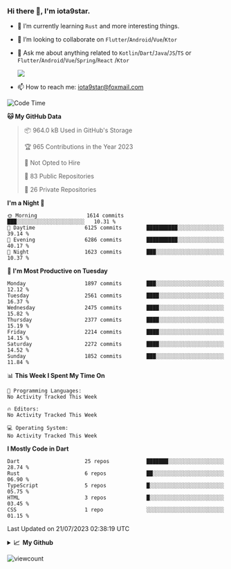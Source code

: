 ### Hi there 👋, I'm iota9star.

- 🌱 I’m currently learning `Rust` and more interesting things.
- 👯 I’m looking to collaborate on `Flutter`/`Android`/`Vue`/`Ktor`
- 💬 Ask me about anything related to `Kotlin`/`Dart`/`Java`/`JS`/`TS` or `Flutter`/`Android`/`Vue`/`Spring`/`React`
  /`Ktor`
  
  ![](https://github-readme-stats.vercel.app/api/top-langs?username=iota9star&show_icons=true&locale=en&layout=compact)
  
- 📫 How to reach me: [iota9star@foxmail.com](iota9star@foxmail.com)


<!--START_SECTION:waka-->
![Code Time](http://img.shields.io/badge/Code%20Time-3%2C090%20hrs%2054%20mins-blue)

**🐱 My GitHub Data** 

> 📦 964.0 kB Used in GitHub's Storage 
 > 
> 🏆 965 Contributions in the Year 2023
 > 
> 🚫 Not Opted to Hire
 > 
> 📜 83 Public Repositories 
 > 
> 🔑 26 Private Repositories 
 > 
**I'm a Night 🦉** 

```text
🌞 Morning                1614 commits        ███░░░░░░░░░░░░░░░░░░░░░░   10.31 % 
🌆 Daytime                6125 commits        ██████████░░░░░░░░░░░░░░░   39.14 % 
🌃 Evening                6286 commits        ██████████░░░░░░░░░░░░░░░   40.17 % 
🌙 Night                  1623 commits        ███░░░░░░░░░░░░░░░░░░░░░░   10.37 % 
```
📅 **I'm Most Productive on Tuesday** 

```text
Monday                   1897 commits        ███░░░░░░░░░░░░░░░░░░░░░░   12.12 % 
Tuesday                  2561 commits        ████░░░░░░░░░░░░░░░░░░░░░   16.37 % 
Wednesday                2475 commits        ████░░░░░░░░░░░░░░░░░░░░░   15.82 % 
Thursday                 2377 commits        ████░░░░░░░░░░░░░░░░░░░░░   15.19 % 
Friday                   2214 commits        ████░░░░░░░░░░░░░░░░░░░░░   14.15 % 
Saturday                 2272 commits        ████░░░░░░░░░░░░░░░░░░░░░   14.52 % 
Sunday                   1852 commits        ███░░░░░░░░░░░░░░░░░░░░░░   11.84 % 
```


📊 **This Week I Spent My Time On** 

```text
💬 Programming Languages: 
No Activity Tracked This Week

🔥 Editors: 
No Activity Tracked This Week

💻 Operating System: 
No Activity Tracked This Week
```

**I Mostly Code in Dart** 

```text
Dart                     25 repos            ███████░░░░░░░░░░░░░░░░░░   28.74 % 
Rust                     6 repos             ██░░░░░░░░░░░░░░░░░░░░░░░   06.90 % 
TypeScript               5 repos             █░░░░░░░░░░░░░░░░░░░░░░░░   05.75 % 
HTML                     3 repos             █░░░░░░░░░░░░░░░░░░░░░░░░   03.45 % 
CSS                      1 repo              ░░░░░░░░░░░░░░░░░░░░░░░░░   01.15 % 
```




 Last Updated on 21/07/2023 02:38:19 UTC
<!--END_SECTION:waka-->

<details>
  <summary><b>📈&nbsp;&nbsp;My Github</b></summary>
  <br>
  <img src='https://github-profile-trophy.vercel.app/?username=iota9star'>
  <img src='https://bad-apple-github-readme.vercel.app/api?show_bg=1&username=iota9star&hide_title=true'>
  <img src='http://cr-skills-chart-widget.azurewebsites.net/api/api?username=iota9star'>
  <img src='https://github-readme-stats.vercel.app/api/wakatime?username=iota9star&layout=compact'>
</details>


![viewcount](https://count.getloli.com/get/@iota9star?theme=rule34)
